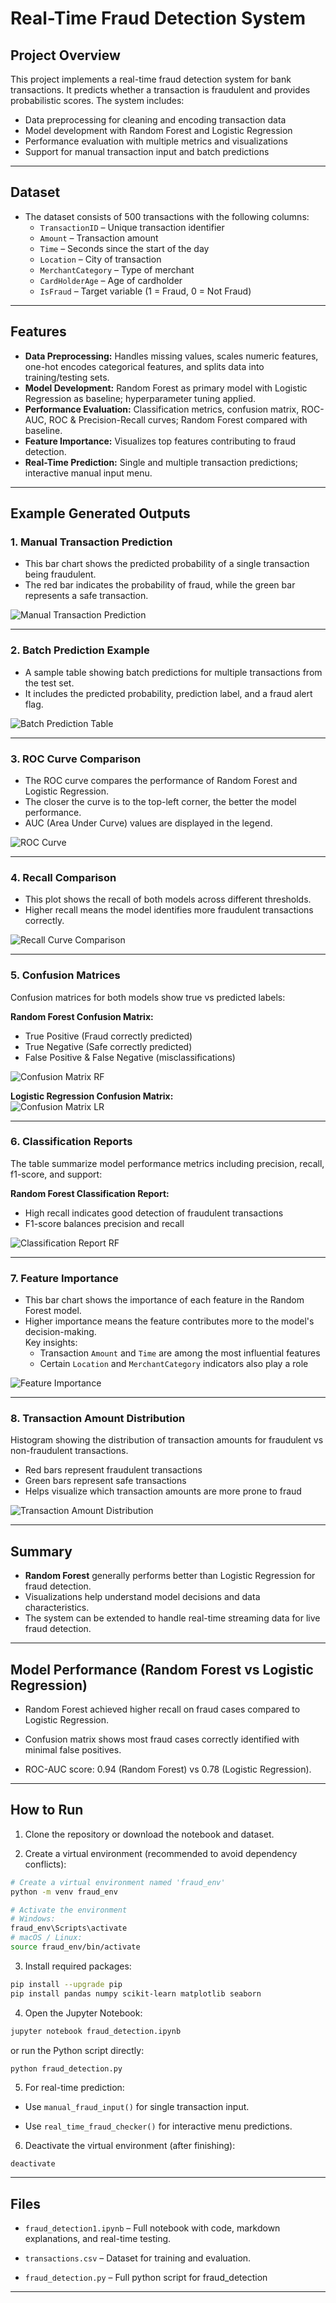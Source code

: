 
# Real-Time Fraud Detection System

## Project Overview
This project implements a real-time fraud detection system for bank transactions.  It predicts whether a transaction is fraudulent and provides probabilistic scores.  The system includes:
- Data preprocessing for cleaning and encoding transaction data
- Model development with Random Forest and Logistic Regression
- Performance evaluation with multiple metrics and visualizations
- Support for manual transaction input and batch predictions

---
## Dataset
- The dataset consists of 500 transactions with the following columns:  
  - `TransactionID` – Unique transaction identifier  
  - `Amount` – Transaction amount  
  - `Time` – Seconds since the start of the day  
  - `Location` – City of transaction  
  - `MerchantCategory` – Type of merchant  
  - `CardHolderAge` – Age of cardholder  
  - `IsFraud` – Target variable (1 = Fraud, 0 = Not Fraud)  

---

## Features
- **Data Preprocessing:** Handles missing values, scales numeric features, one-hot encodes categorical features, and splits data into training/testing sets.  
- **Model Development:** Random Forest as primary model with Logistic Regression as baseline; hyperparameter tuning applied.  
- **Performance Evaluation:** Classification metrics, confusion matrix, ROC-AUC, ROC & Precision-Recall curves; Random Forest compared with baseline.  
- **Feature Importance:** Visualizes top features contributing to fraud detection.  
- **Real-Time Prediction:** Single and multiple transaction predictions; interactive manual input menu.

---
## Example Generated Outputs

### 1. Manual Transaction Prediction

- This bar chart shows the predicted probability of a single transaction being fraudulent.  
- The red bar indicates the probability of fraud, while the green bar represents a safe transaction.
  
![Manual Transaction Prediction](./outputs/manual_transaction.png)

---

### 2. Batch Prediction Example

- A sample table showing batch predictions for multiple transactions from the test set.  
- It includes the predicted probability, prediction label, and a fraud alert flag.
  
![Batch Prediction Table](./outputs/batch_prediction.png)

---

### 3. ROC Curve Comparison

- The ROC curve compares the performance of Random Forest and Logistic Regression.  
- The closer the curve is to the top-left corner, the better the model performance.  
- AUC (Area Under Curve) values are displayed in the legend.
   
![ROC Curve](./outputs/roc_curve_comparison.png)

---

### 4. Recall Comparison

- This plot shows the recall of both models across different thresholds.  
- Higher recall means the model identifies more fraudulent transactions correctly.  

![Recall Curve Comparison](./outputs/recall_comparison.png)

---

### 5. Confusion Matrices
Confusion matrices for both models show true vs predicted labels:

**Random Forest Confusion Matrix:**  
- True Positive (Fraud correctly predicted)  
- True Negative (Safe correctly predicted)  
- False Positive & False Negative (misclassifications)  

![Confusion Matrix RF](./outputs/confusion_matrix_rf.png)

**Logistic Regression Confusion Matrix:**  
![Confusion Matrix LR](./outputs/confusion_matrix_lr.png)

---

### 6. Classification Reports
The table summarize model performance metrics including precision, recall, f1-score, and support:

**Random Forest Classification Report:**  
- High recall indicates good detection of fraudulent transactions  
- F1-score balances precision and recall  

![Classification Report RF](./outputs/classification_report_rf.png)

---

### 7. Feature Importance
- This bar chart shows the importance of each feature in the Random Forest model.  
- Higher importance means the feature contributes more to the model's decision-making.  
Key insights:
  - Transaction `Amount` and `Time` are among the most influential features  
  - Certain `Location` and `MerchantCategory` indicators also play a role  

![Feature Importance](./outputs/feature_importance.png)

---

### 8. Transaction Amount Distribution
Histogram showing the distribution of transaction amounts for fraudulent vs non-fraudulent transactions.  
- Red bars represent fraudulent transactions  
- Green bars represent safe transactions  
- Helps visualize which transaction amounts are more prone to fraud  

![Transaction Amount Distribution](./outputs/amount_distribution.png)

---

## Summary
- **Random Forest** generally performs better than Logistic Regression for fraud detection.  
- Visualizations help understand model decisions and data characteristics.  
- The system can be extended to handle real-time streaming data for live fraud detection.

---

## Model Performance (Random Forest vs Logistic Regression)

- Random Forest achieved higher recall on fraud cases compared to Logistic Regression.

- Confusion matrix shows most fraud cases correctly identified with minimal false positives.

- ROC-AUC score: 0.94 (Random Forest) vs 0.78 (Logistic Regression).
  
---

## How to Run

1. Clone the repository or download the notebook and dataset.

2. Create a virtual environment (recommended to avoid dependency conflicts):
```bash
# Create a virtual environment named 'fraud_env'
python -m venv fraud_env

# Activate the environment
# Windows:
fraud_env\Scripts\activate
# macOS / Linux:
source fraud_env/bin/activate
```
3. Install required packages:
```bash
pip install --upgrade pip
pip install pandas numpy scikit-learn matplotlib seaborn
```

4. Open the Jupyter Notebook:
```bash
jupyter notebook fraud_detection.ipynb
```
or run the Python script directly:
```bash
python fraud_detection.py
```
5. For real-time prediction:

  - Use `manual_fraud_input()` for single transaction input.

  - Use `real_time_fraud_checker()` for interactive menu predictions.
    
6. Deactivate the virtual environment (after finishing):
```
deactivate
```
---
## Files

- `fraud_detection1.ipynb` – Full notebook with code, markdown explanations, and real-time testing.

- `transactions.csv` – Dataset for training and evaluation.

- `fraud_detection.py` – Full python script for fraud_detection

---
